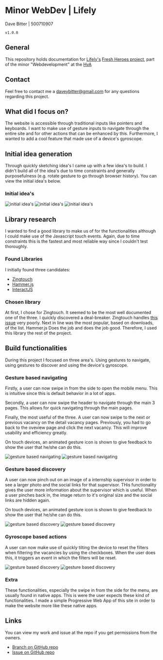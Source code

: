 # Minor WebDev | Lifely
Dave Bitter | 500710907

    v1.0.0

## General
This repository holds documentation for [Lifely's](https://lifely.nl/) [Fresh Heroes project](https://freshheroes.com/), part of the minor "Webdevelopment" at the [HvA](http://www.hva.nl/)

## Contact
Feel free to contact me a <daveybitter@gmail.com> for any questions regarding this project.

## What did I focus on?
The website is accessible through traditional inputs like pointers and keyboards. I want to make use of gesture inputs to navigate through the entire site and for other actions that can be enhanced by this. Furthermore, I wanted to add a cool feature that made use of a device's gyroscope. 

## Initial idea generation
Through quickly sketching idea's I came up with a few idea's to build. I didn't build all of the idea's due to time constraints and generally purposefulness (e.g. rotate gesture to go through browser history). You can view the initial idea's below.

### Initial idea's
![initial idea's](https://raw.githubusercontent.com/DaveBitter/minor-webdev_lifely/master/images/idea_0.png)
![initial idea's](https://raw.githubusercontent.com/DaveBitter/minor-webdev_lifely/master/images/idea_1.png)
![initial idea's](https://raw.githubusercontent.com/DaveBitter/minor-webdev_lifely/master/images/idea_2.png)

## Library research
I wanted to find a good library to make us of for the functionalities although I could make use of the Javascript touch events. Again, due to time constraints this is the fastest and most reliable way since I couldn't test thoroughly. 

### Found Libraries
I initially found three candidates:
* [Zingtouch](https://www.npmjs.com/package/zingtouch)
* [Hammer.js](https://www.npmjs.com/package/hammerjs)
* [InteractJS](https://www.npmjs.com/package/interactjs)

### Chosen library
At first, I chose for Zingtouch. It seemed to be the most well documented one of the three. I quickly discovered a deal-breaker. Zingtouch handles [this issue](https://www.chromestatus.com/features/5093566007214080) very poorly. Next in line was the most popular, based on downloads, of the list. Hammer.js Does the job and does the job good. Therefore, I used this library the rest of the project.

## Build functionalities
During this project I focused on three area's. Using gestures to navigate, using gestures to discover and using the device's gyroscope.

### Gesture based navigating
Firstly, a user can now swipe in from the side to open the mobile menu. This is intuitive since this is default behavior in a lot of apps. 

Secondly, a user can now swipe the header to navigate through the main 3 pages. This allows for quick navigating through the main pages.

Finally, the most useful of the three. A user can now swipe to the next or previous vacancy on the detail vacancy pages. Previously, you had to go back to the oveview page and click the next vacancy. This will improve usability and efficiency greatly.

On touch devices, an animated gesture icon is shown to give feedback to show the user that he/she can do this.

![gesture based navigating](https://raw.githubusercontent.com/DaveBitter/minor-webdev_lifely/master/images/screenshot_0.png)
![gesture based navigating](https://raw.githubusercontent.com/DaveBitter/minor-webdev_lifely/master/images/screenshot_1.png)

### Gesture based discovery
A user can now pinch out on an image of a internship supervisor in order to see a larger photo and the social links for that supervisor. THis functionality gives the user more information about the supervisor which is useful. When a user pinches back in, the image return to it's original size and the social links are hidden again.

On touch devices, an animated gesture icon is shown to give feedback to show the user that he/she can do this.

![gesture based discovery](https://raw.githubusercontent.com/DaveBitter/minor-webdev_lifely/master/images/screenshot_2.png)
![gesture based discovery](https://raw.githubusercontent.com/DaveBitter/minor-webdev_lifely/master/images/screenshot_3.png)

### Gyroscope based actions
A user can now make use of quickly tilting the device to reset the filters when filtering the vacancies by using the checkboxes. When the user does this, it triggers an event in which the filters will be reset.

![gesture based discovery](https://raw.githubusercontent.com/DaveBitter/minor-webdev_lifely/master/images/screenshot_4.png)
![gesture based discovery](https://raw.githubusercontent.com/DaveBitter/minor-webdev_lifely/master/images/screenshot_5.png)

### Extra
These functionalities, especially the swipe in from the side for the menu, are usually found in native apps. This is were the user expects these kind of functionalities. I made a simple Progressive Web App of this site in order to make the website more like these native apps.

## Links
You can view my work and issue at the repo if you get permissions from the owners.

* [Branch on GitHub repo](https://github.com/peterpeerdeman/freshheroes-cmd/tree/feature/gestures)
* [Issue on GitHub repo](https://github.com/peterpeerdeman/freshheroes-cmd/issues/7)